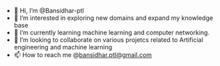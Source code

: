 - 👋 Hi, I’m @Bansidhar-ptl
- 👀 I’m interested in exploring new domains and expand my knowledge base
- 🌱 I’m currently learning machine learning and computer networking.
- 💞️ I’m looking to collaborate on various projetcs related to Artificial engineering and machine learning
- 📫 How to reach me @bansidhar.ptl@gmail.com
  
  

<!---
Bansidhar-ptl/Bansidhar-ptl is a ✨ special ✨ repository because its `README.md` (this file) appears on your GitHub profile.
You can click the Preview link to take a look at your changes.
--->
